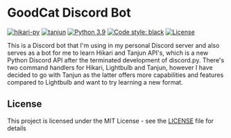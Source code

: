 # GoodCat Discord Bot

[![hikari-py](https://img.shields.io/badge/hikari-v2.0.0.dev103-de4f91.svg)](https://github.com/hikari-py/hikari)
[![tanjun](https://img.shields.io/badge/tanjun-v2.1.2a1-blue.svg)](https://github.com/FasterSpeeding/Tanjun)
[![Python 3.9](https://img.shields.io/badge/python-3.9-blue.svg)](https://www.python.org/)
[![Code style: black](https://img.shields.io/badge/code%20style-black-000000.svg)](https://github.com/psf/black)
[![License](https://img.shields.io/github/license/haruyuki/GoodCat.svg)](https://github.com/haruyuki/GoodCat/blob/master/LICENSE)

This is a Discord bot that I'm using in my personal Discord server and also serves as a bot for me to learn Hikari and Tanjun API's, which is a new Python Discord API after the terminated development of discord.py. There's two command handlers for Hikari, Lightbulb and Tanjun, however I have decided to go with Tanjun as the latter offers more capabilities and features compared to Lightbulb and want to try learning a new format.

## License

This project is licensed under the MIT License - see the [LICENSE](LICENSE) file for details
